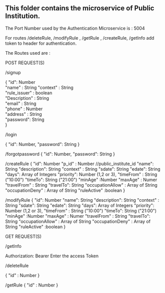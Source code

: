 ## This folder contains the microservice of  Public Institution.
The Port Number used by the Authentication Microservice is : 5004

For routes /deleteRule, /modifyRule , /getRule , /createRule, /getInfo  add token to header for authentication.

The Routes used are : 

POST REQUEST(S)

/signup

{
    "id": Number    
    "name" : String
    "context" : String                                            
    "rule_issuer" : boolean                                       
    "Description" : String                                          
    "email" : String                                                               
    "phone" : Number                                           
    "address" : String   
     "password": String                                                                      
}


/login


{
"id": Number, 
"password": String
}


/forgotpassword
{
"id": Number, 
"password": String
}

/createRule
{
        "id": Number
        "p_id" : Number          //public_institute_id
        "name": String
        "description": String
        "context" : String
        "sdate": String
        "edate": String
        "days": Array of Integers
        "priority": Number (1,2 or 3),
        "timeFrom" : String ("10:00")
        "timeTo": String ("21:00")
        "minAge" :Number
        "maxAge" : Numer
        "travelFrom" : String
        "travelTo": String
        "occupationAllow" : Array of String 
        "occupationDeny" : Array of String
        "ruleActive" :boolean
}

/modifyRule
{
        "id": Number
        "name": String
        "description": String
        "context" : String
        "sdate": String
        "edate": String
        "days": Array of Integers
        "priority": Number (1,2 or 3),
        "timeFrom" : String ("10:00")
        "timeTo": String ("21:00")
        "minAge" :Number
        "maxAge" : Numer
        "travelFrom" : String
        "travelTo": String
        "occupationAllow" : Array of String 
        "occupationDeny" : Array of String
        "ruleActive" :boolean
}

GET REQUEST(S)


/getInfo 

Authorization: Bearer Enter the access Token


/deleteRule

{
    "id" : Number
}

/getRule
{
    "id" : Number
}